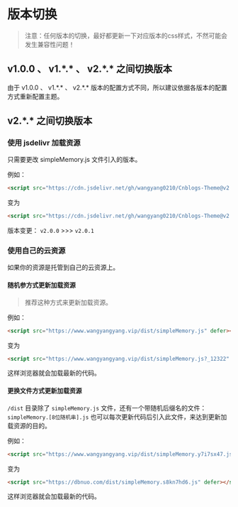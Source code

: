 # 版本切换

> 注意：任何版本的切换，最好都更新一下对应版本的css样式，不然可能会发生兼容性问题！

## v1.0.0 、 v1.\*.* 、 v2.\*.* 之间切换版本

由于 v1.0.0 、 v1.\*.* 、 v2.\*.* 版本的配置方式不同，所以建议依据各版本的配置方式重新配置主题。

## v2.\*.* 之间切换版本

### 使用 jsdelivr 加载资源

只需要更改 simpleMemory.js 文件引入的版本。

例如：

```html
<script src="https://cdn.jsdelivr.net/gh/wangyang0210/Cnblogs-Theme@v2.0.0/dist/simpleMemory.js" defer></script>
```

变为

```html
<script src="https://cdn.jsdelivr.net/gh/wangyang0210/Cnblogs-Theme@v2.0.1/dist/simpleMemory" defer></script>
```

版本变更： `v2.0.0` >>> `v2.0.1` 

### 使用自己的云资源

如果你的资源是托管到自己的云资源上。

#### 随机参方式更新加载资源

> 推荐这种方式来更新加载资源。

例如：

```html
<script src="https://www.wangyangyang.vip/dist/simpleMemory.js" defer></script>
```

变为

```html
<script src="https://www.wangyangyang.vip/dist/simpleMemory.js?_12322" defer></script>
```

这样浏览器就会加载最新的代码。

#### 更换文件方式更新加载资源

`/dist` 目录除了 `simpleMemory.js` 文件，还有一个带随机后缀名的文件：`simpleMemory.[8位随机串].js`
也可以每次更新代码后引入此文件，来达到更新加载资源的目的。

例如：

```html
<script src="https://www.wangyangyang.vip/dist/simpleMemory.y7i7sx47.js" defer></script>
```

变为

```html
<script src="https://dbnuo.com/dist/simpleMemory.s8kn7hd6.js" defer></script>
```

这样浏览器就会加载最新的代码。
